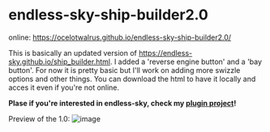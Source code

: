 # endless-sky-ship-builder2.0

online: https://ocelotwalrus.github.io/endless-sky-ship-builder2.0/

This is basically an updated version of https://endless-sky.github.io/ship_builder.html.
I added a 'reverse engine button' and a 'bay button'. For now it is pretty basic but I'll work on adding more swizzle options and other things.
You can download the html to have it locally and acces it even if you're not online.

**Plase if you're interested in endless-sky, check my [plugin project](https://github.com/OcelotWalrus/Cromha-Expansion-plugin)!**

Preview of the 1.0:
![image](https://github.com/OcelotWalrus/endless-sky-ship-builder2.0/assets/87318892/3302e2b6-54b6-4845-9102-fae797cf8c79)
